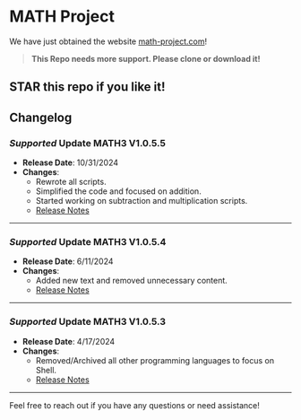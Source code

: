 # MATH Project

We have just obtained the website [math-project.com](http://math-project.com)!

> **This Repo needs more support. Please clone or download it!**

**STAR** this repo if you like it!
---

## Changelog

### *Supported* Update MATH3 V1.0.5.5
- **Release Date**: 10/31/2024  
- **Changes**:  
  - Rewrote all scripts.  
  - Simplified the code and focused on addition.
  - Started working on subtraction and multiplication scripts.  
  - [Release Notes](https://github.com/LearnMoreStuff/MATH3/releases/tag/V1.0.5.5)

---

### *Supported* Update MATH3 V1.0.5.4
- **Release Date**: 6/11/2024  
- **Changes**:  
  - Added new text and removed unnecessary content.  
  - [Release Notes](https://github.com/Clo612/MATH3/releases/tag/V1.0.5.4)

---

### *Supported* Update MATH3 V1.0.5.3
- **Release Date**: 4/17/2024  
- **Changes**:  
  - Removed/Archived all other programming languages to focus on Shell.  
  - [Release Notes](https://github.com/Clo612/MATH3/releases/tag/V1.0.5.3)

---

Feel free to reach out if you have any questions or need assistance!
